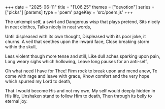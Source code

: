 +++
date = "2025-06-11"
title = "11.06.25"
themes = ["devotion"]
series = ["picks"]
[params]
  type = 'poem'
  pageKey = 'src/poem.js'
+++

The unkempt self, a swirl and
Dangerous wisp that plays pretend,
Sits nicely in neat clothes,
Talks nicely in neat words,

Until displeased with its own thought,
Displeased with its poor joke, it churns.
A veil that seethes upon the inward face,
Close breaking storm within the skull,

Less violent though more tense and still,
Like dull aches sparking upon pain,
Long weary sighs which hollowing,
Leave long pauses for an anti-self,

Oh what need I have for Thee!
Firm rock to break upon and mend anew,
To come with rage and leave with grace,
Know comfort and the very hope which spurred my Lord to death,

That I would become His and not my own,
My self would deeply hidden in His life,
Unshaken stand to follow Him to death,
Then through its belly to eternal joy.
